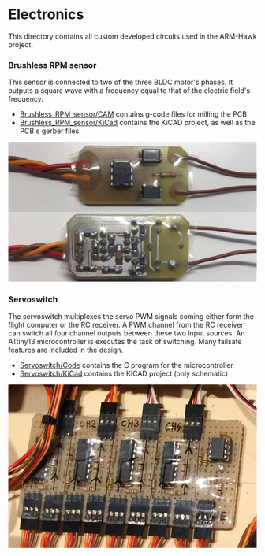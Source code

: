 # Electronics

This directory contains all custom developed circuits used in the ARM-Hawk project.

### Brushless RPM sensor

This sensor is connected to two of the three BLDC motor's phases. It outputs a square wave with a frequency equal to that of the electric field's frequency.

- [Brushless_RPM_sensor/CAM](Brushless_RPM_sensor/CAM) contains g-code files for milling the PCB
- [Brushless_RPM_sensor/KiCad](Brushless_RPM_sensor/KiCad) contains the KiCAD project, as well as the PCB's gerber files

![Brushless RPM sensor](Brushless_RPM_sensor/RPM_Sensor.png)

### Servoswitch

The servoswitch multiplexes the servo PWM signals coming either form the flight computer or the RC receiver. A PWM channel from the RC receiver can switch all four channel outputs between these two input sources. An ATtiny13 microcontroller is executes the task of switching. Many failsafe features are included in the design.

- [Servoswitch/Code](Servoswitch/Code) contains the C program for the microcontroller
- [Servoswitch/KiCad](Servoswitch/KiCad) contains the KiCAD project (only schematic)

![Servoswitch](Servoswitch/Servoswitch.JPG)
